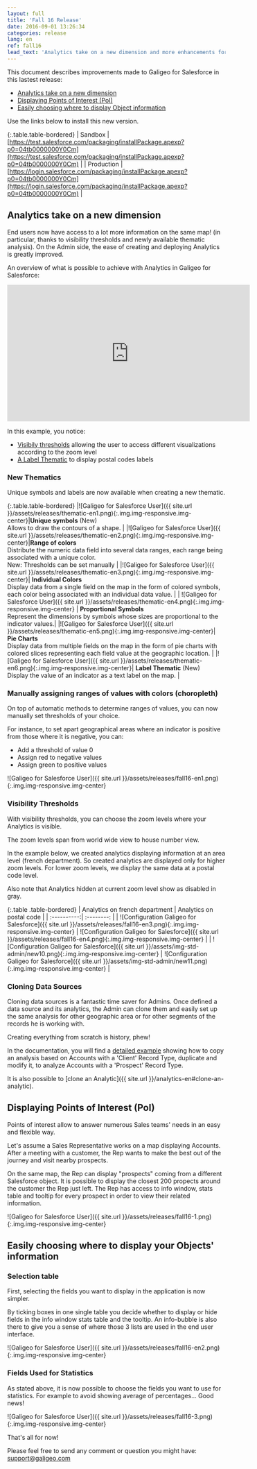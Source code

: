 ```yaml
---
layout: full
title: 'Fall 16 Release'
date: 2016-09-01 13:26:34
categories: release
lang: en
ref: fall16
lead_text: 'Analytics take on a new dimension and more enhancements for Admins and End users'
---
```


This document describes improvements made to Galigeo for Salesforce in this lastest release:

- [Analytics take on a new dimension](#analytics-take-on-a-new-dimension)
- [Displaying Points of Interest (PoI)](#displaying-points-of-interest-poi)
- [Easily choosing where to display Object information](#easily-choosing-where-to-display-your-objects-information)

Use the links below to install this new version.

{:.table.table-bordered}
| Sandbox  | [https://test.salesforce.com/packaging/installPackage.apexp?p0=04tb0000000Y0Cm](https://test.salesforce.com/packaging/installPackage.apexp?p0=04tb0000000Y0Cm) |
| Production  | [https://login.salesforce.com/packaging/installPackage.apexp?p0=04tb0000000Y0Cm](https://login.salesforce.com/packaging/installPackage.apexp?p0=04tb0000000Y0Cm) |

## Analytics take on a new dimension

End users now have access to a lot more information on the same map! (in particular, thanks to visibility thresholds and newly available thematic analysis). On the Admin side, the ease of creating and deploying Analytics is greatly improved.

An overview of what is possible to achieve with Analytics in Galigeo for Salesforce:

<iframe style="display:block;" class="img-center" width="560" height="315" src="https://www.youtube.com/embed/x-SzZ6xE9h0" frameborder="0" allowfullscreen></iframe>

In this example, you notice:

- [Visibily thresholds](#visibility-thresholds) allowing the user to access different visualizations according to the zoom level
- [A Label Thematic](#new-thematics) to display postal codes labels

### New Thematics

Unique symbols and labels are now available when creating a new thematic.

{:.table.table-bordered}
|![Galigeo for Salesforce User]({{ site.url }}/assets/releases/thematic-en1.png){:.img.img-responsive.img-center}|**Unique symbols** <span class='text-success strong' markdown='1'>(New)</span><br>Allows to draw the contours of a shape. |
|![Galigeo for Salesforce User]({{ site.url }}/assets/releases/thematic-en2.png){:.img.img-responsive.img-center}|**Range of colors** <br>Distribute the numeric data field into several data ranges, each range being associated with a unique color. <br><span class='text-success strong' markdown='1'>New</span>: Thresholds can be set manually |
|![Galigeo for Salesforce User]({{ site.url }}/assets/releases/thematic-en3.png){:.img.img-responsive.img-center}| **Individual Colors** <br>Display data from a single field on the map in the form of colored symbols, each color being associated with an individual data value. |
| ![Galigeo for Salesforce User]({{ site.url }}/assets/releases/thematic-en4.png){:.img.img-responsive.img-center} | **Proportional Symbols**<br>Represent the dimensions by symbols whose sizes are proportional to the indicator values.|
|![Galigeo for Salesforce User]({{ site.url }}/assets/releases/thematic-en5.png){:.img.img-responsive.img-center}| **Pie Charts**<br>Display data from multiple fields on the map in the form of pie charts with colored slices representing each field value at the geographic location. |
|![Galigeo for Salesforce User]({{ site.url }}/assets/releases/thematic-en6.png){:.img.img-responsive.img-center}| **Label Thematic** <span class='text-success strong' markdown='1'>(New)</span><br>Display the value of an indicator as a text label on the map. |

### Manually assigning ranges of values with colors (choropleth)

On top of automatic methods to determine ranges of values, you can now manually set thresholds of your choice.

For instance, to set apart geographical areas where an indicator is positive from those where it is negative, you can: 

- Add a threshold of value 0 
- Assign red to negative values
- Assign green to positive values

![Galigeo for Salesforce User]({{ site.url }}/assets/releases/fall16-en1.png){:.img.img-responsive.img-center}

### Visibility Thresholds

With visibility thresholds, you can choose the zoom levels where your Analytics is visible. 

The zoom levels span from world wide view to house number view.

In the example below, we created analytics displaying information at an area level (french department). So created analytics are displayed only for higher zoom levels. For lower zoom levels, we display the same data at a postal code level.

Also note that Analytics hidden at current zoom level show as disabled in gray.

{:.table .table-bordered}
| Analytics on french department | Analytics on postal code |
| :----------:| :--------: |
| ![Configuration Galigeo for Salesforce]({{ site.url }}/assets/releases/fall16-en3.png){:.img.img-responsive.img-center}     | ![Configuration Galigeo for Salesforce]({{ site.url }}/assets/releases/fall16-en4.png){:.img.img-responsive.img-center} |
| ![Configuration Galigeo for Salesforce]({{ site.url }}/assets/img-std-admin/new10.png){:.img.img-responsive.img-center}     | ![Configuration Galigeo for Salesforce]({{ site.url }}/assets/img-std-admin/new11.png){:.img.img-responsive.img-center} |

### Cloning Data Sources

Cloning data sources is a fantastic time saver for Admins. Once defined a data source and its analytics, the Admin can clone them and easily set up the same analysis for other geographic area or for other segments of the records he is working with.

Creating everything from scratch is history, phew!

In the documentation, you will find a [detailed example]({{site.url}}/analytics-en#clone-a-data-source) showing how to copy an analysis based on Accounts with a 'Client' Record Type, duplicate and modify it, to analyze Accounts with a 'Prospect' Record Type.

It is also possible to [clone an Analytic]({{ site.url }}/analytics-en#clone-an-analytic).

## Displaying Points of Interest (PoI)

Points of interest allow to answer numerous Sales teams' needs in an easy and flexible way.

Let's assume a Sales Representative works on a map displaying Accounts. After a meeting with a customer, the Rep wants to make the best out of the journey and visit nearby prospects. 

On the same map, the Rep can display "prospects" coming from a different Salesforce object. It is possible to display the closest 200 propects around the customer the Rep just left. The Rep has access to info window, stats table and tooltip for every prospect in order to view their related information.

![Galigeo for Salesforce User]({{ site.url }}/assets/releases/fall16-1.png){:.img.img-responsive.img-center}

## Easily choosing where to display your Objects' information

### Selection table

First, selecting the fields you want to display in the application is now simpler.

By ticking boxes in one single table you decide whether to display or hide fields in the info window stats table and the tooltip. An info-bubble is also there to give you a sense of where those 3 lists are used in the end user interface.

![Galigeo for Salesforce User]({{ site.url }}/assets/releases/fall16-en2.png){:.img.img-responsive.img-center}

### Fields Used for Statistics

As stated above, it is now possible to choose the fields you want to use for statistics. For example to avoid showing average of percentages... Good news!

![Galigeo for Salesforce User]({{ site.url }}/assets/releases/fall16-3.png){:.img.img-responsive.img-center}

That's all for now!

Please feel free to send any comment or question you might have: support@galigeo.com